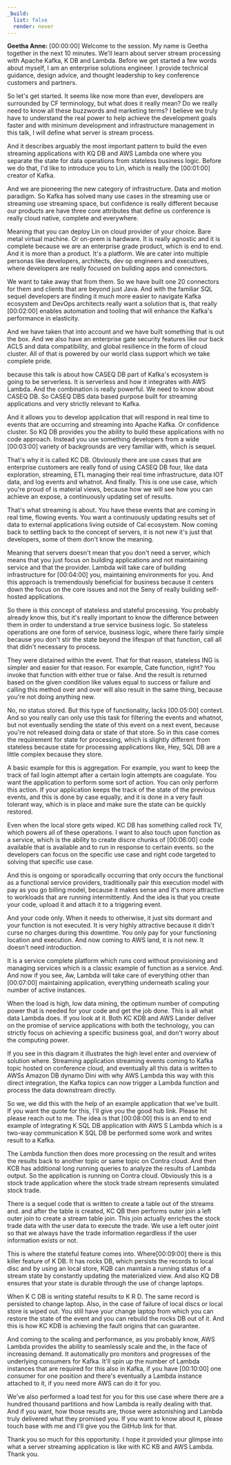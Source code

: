 ```yaml
---
_build:
  list: false
  render: never
---
```


**Geetha Anne:** [00:00:00] Welcome to the session. My name is Geetha together in the next 10 minutes. We'll learn about server stream processing with Apache Kafka, K DB and Lambda. Before we get started a few words about myself, I am an enterprise solutions engineer. I provide technical guidance, design advice, and thought leadership to key conference customers and partners.

So let's get started. It seems like now more than ever, developers are surrounded by CF terminology, but what does it really mean? Do we really need to know all these buzzwords and marketing terms? I believe we truly have to understand the real power to help achieve the development goals faster and with minimum development and infrastructure management in this talk, I will define what server is stream process.

And it describes arguably the most important pattern to build the even streaming applications with KQ DB and AWS Lambda one where you separate the state for data operations from stateless business logic. Before we do that, I'd like to introduce you to Lin, which is really the [00:01:00] creator of Kafka.

And we are pioneering the new category of infrastructure. Data and motion paradigm. So Kafka has solved many use cases in the streaming use or streaming use streaming space, but confidence is really different because our products are have three core attributes that define us conference is really cloud native, complete and everywhere.

Meaning that you can deploy Lin on cloud provider of your choice. Bare metal virtual machine. Or on-prem is hardware. It is really agnostic and it is complete because we are an enterprise grade product, which is end to end. And it is more than a product. It's a platform. We are cater into multiple personas like developers, architects, dev op engineers and executives, where developers are really focused on building apps and connectors.

We want to take away that from them. So we have built one 20 connectors for them and clients that are beyond just Java. And with the familiar SQL sequel developers are finding it much more easier to navigate Kafka ecosystem and DevOps architects really want a solution that is, that really [00:02:00] enables automation and tooling that will enhance the Kafka's performance in elasticity.

And we have taken that into account and we have built something that is out the box. And we also have an enterprise gate security features like our back ACLS and data compatibility, and global resilience in the form of cloud cluster. All of that is powered by our world class support which we take complete pride.

because this talk is about how CASEQ DB part of Kafka's ecosystem is going to be serverless. It is serverless and how it integrates with AWS Lambda. And the combination is really powerful. We need to know about CASEQ DB. So CASEQ DBS data based purpose built for streaming applications and very strictly relevant to Kafka.

And it allows you to develop application that will respond in real time to events that are occurring and streaming into Apache Kafka. Or confidence cluster. So KQ DB provides you the ability to build these applications with no code approach. Instead you use something developers from a wide [00:03:00] variety of backgrounds are very familiar with, which is sequel.

That's why it is called KC DB. Obviously there are use cases that are enterprise customers are really fond of using CASEQ DB four, like data exploration, streaming, ETL managing their real time infrastructure, data IOT data, and log events and whatnot. And finally. This is one use case, which you're proud of is material views, because how we will see how you can achieve an expose, a continuously updating set of results.

That's what streaming is about. You have these events that are coming in real time, flowing events. You want a continuously updating results set of data to external applications living outside of Cal ecosystem. Now coming back to settling back to the concept of servers, it is not new it's just that developers, some of them don't know the meaning.

Meaning that servers doesn't mean that you don't need a server, which means that you just focus on building applications and not maintaining service and that the provider. Lambda will take care of building infrastructure for [00:04:00] you, maintaining environments for you. And this approach is tremendously beneficial for business because it centers down the focus on the core issues and not the Seny of really building self-hosted applications.

So there is this concept of stateless and stateful processing. You probably already know this, but it's really important to know the difference between them in order to understand a true service business logic. So stateless operations are one form of service, business logic, where there fairly simple because you don't stir the state beyond the lifespan of that function, call all that didn't necessary to process.

They were distained within the event. That for that reason, stateless ING is simpler and easier for that reason. For example, Cate function, right? You invoke that function with either true or false. And the result is returned based on the given condition like values equal to success or failure and calling this method over and over will also result in the same thing, because you're not doing anything new.

No, no status stored. But this type of functionality, lacks [00:05:00] context. And so you really can only use this task for filtering the events and whatnot, but not eventually sending the state of this event on a next event, because you're not released doing data or state of that store. So in this case comes the requirement for state for processing, which is slightly different from stateless because state for processing applications like, Hey, SQL DB are a little complex because they store.

A basic example for this is aggregation. For example, you want to keep the track of fail login attempt after a certain login attempts are coagulate. You want the application to perform some sort of action. You can only perform this action. If your application keeps the track of the state of the previous events, and this is done by case equally, and it is done in a very fault tolerant way, which is in place and make sure the state can be quickly restored.

Even when the local store gets wiped. KC DB has something called rock TV, which powers all of these operations. I want to also touch upon function as a service, which is the ability to create discre chunks of [00:06:00] code available that is available and to run in response to certain events. so the developers can focus on the specific use case and right code targeted to solving that specific use case.

And this is ongoing or sporadically occurring that only occurs the functional as a functional service providers, traditionally pair this execution model with pay as you go billing model, because it makes sense and it's more attractive to workloads that are running intermittently. And the idea is that you create your code, upload it and attach it to a triggering event.

And your code only. When it needs to otherwise, it just sits dormant and your function is not executed. It is very highly attractive because it didn't curse no charges during this downtime. You only pay for your functioning location and execution. And now coming to AWS land, it is not new. It doesn't need introduction.

It is a service complete platform which runs cord without provisioning and managing services which is a classic example of function as a service. And. And now if you see, Aw, Lambda will take care of everything other than [00:07:00] maintaining application, everything underneath scaling your number of active instances.

When the load is high, low data mining, the optimum number of computing power that is needed for your code and get the job done. This is all what data Lambda does. If you look at it. Both KC KDB and AWS Lander deliver on the promise of service applications with both the technology, you can strictly focus on achieving a specific business goal, and don't worry about the computing power.

If you see in this diagram it illustrates the high level enter and overview of solution where. Streaming application streaming events coming to Kafka topic hosted on conference cloud, and eventually all this data is written to AWSs Amazon DB dynamo Dini with why AWS Lambda this way with this direct integration, the Kafka topics can now trigger a Lambda function and process the data downstream directly.

So we, we did this with the help of an example application that we've built. If you want the quote for this, I'll give you the good hub link. Please hit please reach out to me. The idea is that [00:08:00] this is an end to end example of integrating K SQL DB application with AWS S Lambda which is a two-way communication K SQL DB be performed some work and writes result to a Kafka.

The Lambda function then does more processing on the result and writes the results back to another topic or same topic on Contra cloud. And then KCB has additional long running queries to analyze the results of Lambda output. So the application is running on Contra cloud. Obviously this is a stock trade application where the stock trade stream represents simulated stock trade.

There is a sequel code that is written to create a table out of the streams and. and after the table is created, KC QB then performs outer join a left outer join to create a stream table join. This join actually enriches the stock trade data with the user data to execute the trade. We use a left outer joint so that we always have the trade information regardless if the user information exists or not.

This is where the stateful feature comes into. Where[00:09:00] there is this killer feature of K DB. It has rocks DB, which persists the records to local disc and by using an local store, KQB can maintain a running status of a stream state by constantly updating the materialized view. And also KQ DB ensures that your state is durable through the use of change laptops.

When K C DB is writing stateful results to K R D. The same record is persisted to change laptop. Also, in the case of failure of local discs or local store is wiped out. You still have your change laptop from which you can restore the state of the event and you can rebuild the rocks DB out of it. And this is how KC KDB is achieving the fault origins that can guarantee.

And coming to the scaling and performance, as you probably know, AWS Lambda provides the ability to seamlessly scale and the, in the face of increasing demand. It automatically pro monitors and progresses of the underlying consumers for Kafka. It'll spin up the number of Lambda instances that are required for this also in Kafka, if you have [00:10:00] one consumer for one position and there's eventually a Lambda instance attached to it, if you need more AWS can do it for you.

We've also performed a load test for you for this use case where there are a hundred thousand partitions and how Lambda is really dealing with that. And if you want, how those results are, those were astonishing and Lambda truly delivered what they promised you. If you want to know about it, please touch base with me and I'll give you the GitHub link for that.

Thank you so much for this opportunity. I hope it provided your glimpse into what a server streaming application is like with KC KB and AWS Lambda. Thank you.
